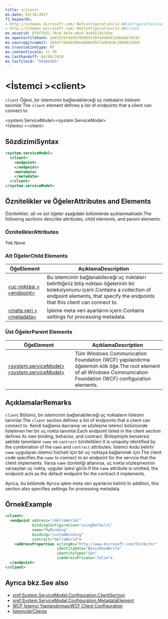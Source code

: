 ```yaml
---
title: <client>
ms.date: 03/30/2017
f1_keywords:
- http://schemas.microsoft.com/.NetConfiguration/v2.0#configuration/system.ServiceModel/client
- http://schemas.microsoft.com/.NetConfiguration/v2.0#client
ms.assetid: bf0f7031-76c8-4e7e-a6c6-9ad9119134be
ms.openlocfilehash: 2e0352efdd5b709984338fe4484b120bddb7d545
ms.sourcegitcommit: 5b6d778ebb269ee6684fb57ad69a8c28b06235b9
ms.translationtype: MT
ms.contentlocale: tr-TR
ms.lasthandoff: 04/08/2019
ms.locfileid: "59164365"
---
```

# <a name="client"></a><span data-ttu-id="0c2eb-101">\<İstemci ></span><span class="sxs-lookup"><span data-stu-id="0c2eb-101">\<client></span></span>
<span data-ttu-id="0c2eb-102">`client` Öğesi, bir istemcinin bağlanabileceği uç noktaların listesini tanımlar.</span><span class="sxs-lookup"><span data-stu-id="0c2eb-102">The `client` element defines a list of endpoints that a client can connect to.</span></span>  
  
 <span data-ttu-id="0c2eb-103">\<system.ServiceModel></span><span class="sxs-lookup"><span data-stu-id="0c2eb-103">\<system.ServiceModel></span></span>  
<span data-ttu-id="0c2eb-104">\<İstemci ></span><span class="sxs-lookup"><span data-stu-id="0c2eb-104">\<client></span></span>  
  
## <a name="syntax"></a><span data-ttu-id="0c2eb-105">Sözdizimi</span><span class="sxs-lookup"><span data-stu-id="0c2eb-105">Syntax</span></span>  
  
```xml  
<system.serviceModel>
  <client>
    <endpoint>
    </endpoint>
    <metadata>
    </metadata>
  </client>
</system.serviceModel>
```  
  
## <a name="attributes-and-elements"></a><span data-ttu-id="0c2eb-106">Öznitelikler ve Öğeler</span><span class="sxs-lookup"><span data-stu-id="0c2eb-106">Attributes and Elements</span></span>  
 <span data-ttu-id="0c2eb-107">Öznitelikler, alt ve üst öğeler aşağıdaki bölümlerde açıklanmaktadır.</span><span class="sxs-lookup"><span data-stu-id="0c2eb-107">The following sections describe attributes, child elements, and parent elements.</span></span>  
  
### <a name="attributes"></a><span data-ttu-id="0c2eb-108">Öznitelikler</span><span class="sxs-lookup"><span data-stu-id="0c2eb-108">Attributes</span></span>  
 <span data-ttu-id="0c2eb-109">Yok.</span><span class="sxs-lookup"><span data-stu-id="0c2eb-109">None</span></span>  
  
### <a name="child-elements"></a><span data-ttu-id="0c2eb-110">Alt Öğeler</span><span class="sxs-lookup"><span data-stu-id="0c2eb-110">Child Elements</span></span>  
  
|<span data-ttu-id="0c2eb-111">Öğe</span><span class="sxs-lookup"><span data-stu-id="0c2eb-111">Element</span></span>|<span data-ttu-id="0c2eb-112">Açıklama</span><span class="sxs-lookup"><span data-stu-id="0c2eb-112">Description</span></span>|  
|-------------|-----------------|  
|[<span data-ttu-id="0c2eb-113">\<uç noktası ></span><span class="sxs-lookup"><span data-stu-id="0c2eb-113">\<endpoint></span></span>](../../../../../docs/framework/configure-apps/file-schema/wcf/endpoint-of-client.md)|<span data-ttu-id="0c2eb-114">Bu istemcinin bağlanabileceği uç noktaları belirttiğiniz bitiş noktası öğelerinin bir koleksiyonunu içerir.</span><span class="sxs-lookup"><span data-stu-id="0c2eb-114">Contains a collection of endpoint elements, that specify the endpoints that this client can connect to.</span></span>|  
|[<span data-ttu-id="0c2eb-115">\<meta veri ></span><span class="sxs-lookup"><span data-stu-id="0c2eb-115">\<metadata></span></span>](../../../../../docs/framework/configure-apps/file-schema/wcf/metadata.md)|<span data-ttu-id="0c2eb-116">İşleme meta veri ayarlarını içerir.</span><span class="sxs-lookup"><span data-stu-id="0c2eb-116">Contains settings for processing metadata.</span></span>|  
  
### <a name="parent-elements"></a><span data-ttu-id="0c2eb-117">Üst Öğeler</span><span class="sxs-lookup"><span data-stu-id="0c2eb-117">Parent Elements</span></span>  
  
|<span data-ttu-id="0c2eb-118">Öğe</span><span class="sxs-lookup"><span data-stu-id="0c2eb-118">Element</span></span>|<span data-ttu-id="0c2eb-119">Açıklama</span><span class="sxs-lookup"><span data-stu-id="0c2eb-119">Description</span></span>|  
|-------------|-----------------|  
|[<span data-ttu-id="0c2eb-120">\<system.serviceModel></span><span class="sxs-lookup"><span data-stu-id="0c2eb-120">\<system.serviceModel></span></span>](../../../../../docs/framework/configure-apps/file-schema/wcf/system-servicemodel.md)|<span data-ttu-id="0c2eb-121">Tüm Windows Communication Foundation (WCF) yapılandırma öğelerinin kök öğe.</span><span class="sxs-lookup"><span data-stu-id="0c2eb-121">The root element of all Windows Communication Foundation (WCF) configuration elements.</span></span>|  
  
## <a name="remarks"></a><span data-ttu-id="0c2eb-122">Açıklamalar</span><span class="sxs-lookup"><span data-stu-id="0c2eb-122">Remarks</span></span>  
 <span data-ttu-id="0c2eb-123">`client` Bölümü, bir istemcinin bağlanabileceği uç noktaların listesini tanımlar.</span><span class="sxs-lookup"><span data-stu-id="0c2eb-123">The `client` section defines a list of endpoints that a client can connect to.</span></span> <span data-ttu-id="0c2eb-124">Kendi bağlama davranışı ve sözleşme istemci bölümünde listelenen her bir uç nokta tanımlar.</span><span class="sxs-lookup"><span data-stu-id="0c2eb-124">Each endpoint listed in the client section defines its own binding, behavior, and contract.</span></span> <span data-ttu-id="0c2eb-125">Birleşimiyle benzersiz şekilde tanımlanır `name` ve `contract` öznitelikleri.</span><span class="sxs-lookup"><span data-stu-id="0c2eb-125">It is uniquely identified by the combination of the `name` and `contract` attributes.</span></span> <span data-ttu-id="0c2eb-126">İstemci kodu belirtir `name` uygulayan istemci hizmeti için bir uç noktaya bağlanmak için.</span><span class="sxs-lookup"><span data-stu-id="0c2eb-126">The client code specifies the `name` to connect to an endpoint for the service that the client implements.</span></span> <span data-ttu-id="0c2eb-127">Varsa `name` özniteliği atlanırsa, uç nokta sözleşmesinin varsayılan uç nokta, uygular işlevi görür.</span><span class="sxs-lookup"><span data-stu-id="0c2eb-127">If the `name` attribute is omitted, the endpoint acts as the default endpoint for the contract it implements.</span></span>  
  
 <span data-ttu-id="0c2eb-128">Ayrıca, bu bölümde Ayrıca işlem meta veri ayarlarını belirtir.</span><span class="sxs-lookup"><span data-stu-id="0c2eb-128">In addition, this section also specifies settings for processing metadata.</span></span>  
  
## <a name="example"></a><span data-ttu-id="0c2eb-129">Örnek</span><span class="sxs-lookup"><span data-stu-id="0c2eb-129">Example</span></span>  
  
```xml  
<client>
  <endpoint address="/HelloWorld/"
            bindingConfiguration="usingDefaults"
            name="MyBinding"
            binding="customBinding"
            contract="HelloWorld">
    <addressProperties actingAs="http://www.microsoft.com/TestActor"
                       identityData="BasicReadWrite"
                       identityType="Spn"
                       isAddressPrivate="false">
  </endpoint>
</client>
```  
  
## <a name="see-also"></a><span data-ttu-id="0c2eb-130">Ayrıca bkz.</span><span class="sxs-lookup"><span data-stu-id="0c2eb-130">See also</span></span>

- <xref:System.ServiceModel.Configuration.ClientSection>
- <xref:System.ServiceModel.Configuration.MetadataElement>
- [<span data-ttu-id="0c2eb-131">WCF İstemci Yapılandırması</span><span class="sxs-lookup"><span data-stu-id="0c2eb-131">WCF Client Configuration</span></span>](../../../../../docs/framework/wcf/feature-details/client-configuration.md)
- [<span data-ttu-id="0c2eb-132">İstemciler</span><span class="sxs-lookup"><span data-stu-id="0c2eb-132">Clients</span></span>](../../../../../docs/framework/wcf/feature-details/clients.md)
